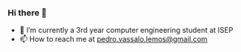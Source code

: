 ### Hi there 👋

- 🌱 I’m currently a 3rd year computer engineering student at ISEP
- 📫 How to reach me at pedro.vassalo.lemos@gmail.com

